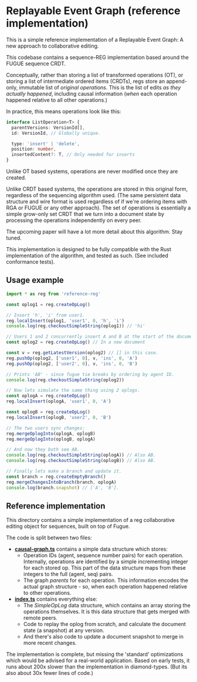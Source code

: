 # Replayable Event Graph (reference implementation)

This is a simple reference implementation of a Replayable Event Graph: A new approach to collaborative editing.

This codebase contains a sequence-REG implementation based around the FUGUE sequence CRDT.

Conceptually, rather than storing a list of transformed operations (OT), or storing a list of intermediate ordered items (CRDTs), regs store an append-only, immutable list of *original operations*. This is the list of edits *as they actually happened*, including causal information (*when* each operation happened relative to all other operations.)

In practice, this means operations look like this:

```typescript
interface ListOperation<T> {
  parentVersions: VersionId[],
  id: VersionId, // Globally unique.

  type: 'insert' | 'delete',
  position: number,
  insertedContent?: T, // Only needed for inserts
}
```

Unlike OT based systems, operations are never modified once they are created.

Unlike CRDT based systems, the operations are stored in this original form, regardless of the sequencing algorithm used. (The same persistent data structure and wire format is used regardless of if we're ordering items with RGA or FUGUE or any other approach). The set of operations is essentially a simple grow-only set CRDT that we turn into a document state by processing the operations independently on every peer.

The upcoming paper will have a lot more detail about this algorithm. Stay tuned.

This implementation is designed to be fully compatible with the Rust implementation of the algorithm, and tested as such. (See included conformance tests).

## Usage example

```javascript
import * as reg from 'reference-reg'

const oplog1 = reg.createOpLog()

// Insert 'h', 'i' from user1.
reg.localInsert(oplog1, 'user1', 0, 'h', 'i')
console.log(reg.checkoutSimpleString(oplog1)) // 'hi'

// Users 1 and 2 concurrently insert A and B at the start of the document
const oplog2 = reg.createOpLog() // In a new document

const v = reg.getLatestVersion(oplog2) // [] in this case.
reg.pushOp(oplog2, ['user1', 0], v, 'ins', 0, 'A')
reg.pushOp(oplog2, ['user2', 0], v, 'ins', 0, 'B')

// Prints 'AB' - since fugue tie breaks by ordering by agent ID.
console.log(reg.checkoutSimpleString(oplog2))

// Now lets simulate the same thing using 2 oplogs.
const oplogA = reg.createOpLog()
reg.localInsert(oplogA, 'user1', 0, 'A')

const oplogB = reg.createOpLog()
reg.localInsert(oplogB, 'user2', 0, 'B')

// The two users sync changes:
reg.mergeOplogInto(oplogA, oplogB)
reg.mergeOplogInto(oplogB, oplogA)

// And now they both see AB.
console.log(reg.checkoutSimpleString(oplogA)) // Also AB.
console.log(reg.checkoutSimpleString(oplogB)) // Also AB.

// Finally lets make a branch and update it.
const branch = reg.createEmptyBranch()
reg.mergeChangesIntoBranch(branch, oplogA)
console.log(branch.snapshot) // ['A', 'B'].
```



## Reference implementation

This directory contains a simple implementation of a reg collaborative editing
object for sequences, built on top of Fugue.

The code is split between two files:

- **[causal-graph.ts](src/causal-graph.ts)** contains a simple data structure which stores:
  - Operation IDs (agent, sequence number pairs) for each operation. Internally, operations are identified by a simple incrementing integer for each stored op. This part of the data structure maps from these integers to the full (agent, seq) pairs.
  - The graph *parents* for each operation. This information encodes the actual graph structure - so, when each operation happened relative to other operations.
- **[index.ts](src/index.ts)** contains everything else:
  - The *SimpleOpLog* data structure, which contains an array storing the operations themselves. It is this data structure that gets merged with remote peers.
  - Code to replay the oplog from scratch, and calculate the document state (a snapshot) at any version.
  - And there's also code to update a document snapshot to merge in more recent changes.

The implementation is complete, but missing the 'standard' optimizations which
would be advised for a real-world application. Based on early tests, it runs about 200x slower than the implementation in diamond-types. (But its also about 30x fewer lines of code.)
